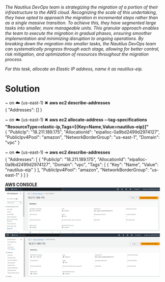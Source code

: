 _The Nautilus DevOps team is strategizing the migration of a portion of their infrastructure to the AWS cloud. Recognizing the scale of this undertaking, they have opted to approach the migration in incremental steps rather than as a single massive transition. To achieve this, they have segmented large tasks into smaller, more manageable units. This granular approach enables the team to execute the migration in gradual phases, ensuring smoother implementation and minimizing disruption to ongoing operations. By breaking down the migration into smaller tasks, the Nautilus DevOps team can systematically progress through each stage, allowing for better control, risk mitigation, and optimization of resources throughout the migration process._    

_For this task, allocate an Elastic IP address, name it as nautilus-eip._    

# Solution  
~ on ☁️  (us-east-1) ✖ **aws ec2 describe-addresses**  
{
    "Addresses": []
}  

~ on ☁️  (us-east-1) ✖ **aws ec2 allocate-address --tag-specifications "ResourceType=elastic-ip,Tags=[{Key=Name,Value=nautilus-eip}]"**  
{
    "PublicIp": "18.211.189.175",
    "AllocationId": "eipalloc-0a9bd2499d2974127",
    "PublicIpv4Pool": "amazon",
    "NetworkBorderGroup": "us-east-1",
    "Domain": "vpc"
}  
 
~ on ☁️  (us-east-1) ➜  **aws ec2 describe-addresses**  
{
    "Addresses": [
        {
            "PublicIp": "18.211.189.175",
            "AllocationId": "eipalloc-0a9bd2499d2974127",
            "Domain": "vpc",
            "Tags": [
                {
                    "Key": "Name",
                    "Value": "nautilus-eip"
                }
            ],
            "PublicIpv4Pool": "amazon",
            "NetworkBorderGroup": "us-east-1"
        }
    ]
}  

**AWS CONSOLE**  
![Alt text](image5.PNG)        
![Alt text](image5.1.PNG)      

